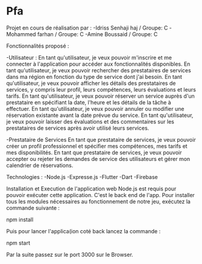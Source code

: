 # Pfa
Projet en cours de réalisation par :
-Idriss Senhaji haj / Groupe: C
-Mohammed farhan / Groupe: C
-Amine Boussaid  / Groupe: C

Fonctionnalités proposé : 

-Utilisateur :
En tant qu'utilisateur, je veux pouvoir m'inscrire et me connecter à l'application pour accéder aux fonctionnalités disponibles.
En tant qu'utilisateur, je veux pouvoir rechercher des prestataires de services dans ma région en fonction du type de service dont j'ai besoin.
En tant qu'utilisateur, je veux pouvoir afficher les détails des prestataires de services, y compris leur profil, leurs compétences, leurs évaluations et leurs tarifs.
En tant qu'utilisateur, je veux pouvoir réserver un service auprès d'un prestataire en spécifiant la date, l'heure et les détails de la tâche à effectuer.
En tant qu'utilisateur, je veux pouvoir annuler ou modifier une réservation existante avant la date prévue du service.
En tant qu'utilisateur, je veux pouvoir laisser des évaluations et des commentaires sur les prestataires de services après avoir utilisé leurs services.

-Prestataire de Services
En tant que prestataire de services, je veux pouvoir créer un profil professionnel et spécifier mes compétences, mes tarifs et mes disponibilités.
En tant que prestataire de services, je veux pouvoir accepter ou rejeter les demandes de service des utilisateurs et gérer mon calendrier de réservations.

Technologies : 
-Node.js
-Expresse.js
-Flutter
-Dart
-Firebase

Installation et Execution de l'application web
Node.js est requis pour pouvoir exécuter cette application. C'est le back end de l'app. Pour installer tous les modules nécessaires au fonctionnement de notre jeu, exécutez la commande suivante :

npm install

Puis pour lancer l'applica(ion coté back lancez la commande :

npm start

Par la suite passez sur le port 3000 sur le Browser.


